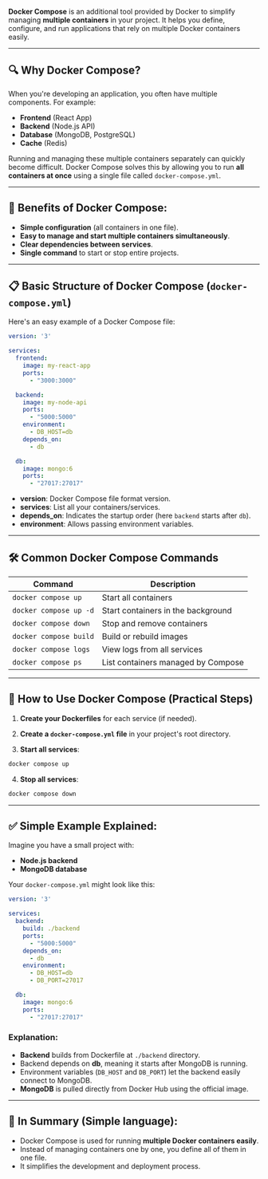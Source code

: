 **Docker Compose** is an additional tool provided by Docker to simplify managing **multiple containers** in your project. It helps you define, configure, and run applications that rely on multiple Docker containers easily.

---

## 🔍 **Why Docker Compose?**

When you're developing an application, you often have multiple components. For example:

- **Frontend** (React App)
- **Backend** (Node.js API)
- **Database** (MongoDB, PostgreSQL)
- **Cache** (Redis)

Running and managing these multiple containers separately can quickly become difficult. Docker Compose solves this by allowing you to run **all containers at once** using a single file called `docker-compose.yml`.

---

## 🚀 **Benefits of Docker Compose:**

- **Simple configuration** (all containers in one file).
- **Easy to manage and start multiple containers simultaneously**.
- **Clear dependencies between services**.
- **Single command** to start or stop entire projects.

---

## 📋 **Basic Structure of Docker Compose (`docker-compose.yml`)**

Here's an easy example of a Docker Compose file:

```yaml
version: '3'

services:
  frontend:
    image: my-react-app
    ports:
      - "3000:3000"

  backend:
    image: my-node-api
    ports:
      - "5000:5000"
    environment:
      - DB_HOST=db
    depends_on:
      - db

  db:
    image: mongo:6
    ports:
      - "27017:27017"
```

- **version**: Docker Compose file format version.
- **services**: List all your containers/services.
- **depends_on**: Indicates the startup order (here `backend` starts after `db`).
- **environment**: Allows passing environment variables.

---

## 🛠 **Common Docker Compose Commands**

| Command                            | Description                               |
|------------------------------------|-------------------------------------------|
| `docker compose up`                | Start all containers                      |
| `docker compose up -d`             | Start containers in the background        |
| `docker compose down`              | Stop and remove containers                |
| `docker compose build`             | Build or rebuild images                   |
| `docker compose logs`              | View logs from all services               |
| `docker compose ps`                | List containers managed by Compose        |

---

## 🚩 **How to Use Docker Compose (Practical Steps)**

1. **Create your Dockerfiles** for each service (if needed).

2. **Create a `docker-compose.yml` file** in your project's root directory.

3. **Start all services**:
```bash
docker compose up
```

4. **Stop all services**:
```bash
docker compose down
```

---

## ✅ **Simple Example Explained:**

Imagine you have a small project with:

- **Node.js backend**
- **MongoDB database**

Your `docker-compose.yml` might look like this:

```yaml
version: '3'

services:
  backend:
    build: ./backend
    ports:
      - "5000:5000"
    depends_on:
      - db
    environment:
      - DB_HOST=db
      - DB_PORT=27017

  db:
    image: mongo:6
    ports:
      - "27017:27017"
```

### **Explanation:**
- **Backend** builds from Dockerfile at `./backend` directory.
- Backend depends on **db**, meaning it starts after MongoDB is running.
- Environment variables (`DB_HOST` and `DB_PORT`) let the backend easily connect to MongoDB.
- **MongoDB** is pulled directly from Docker Hub using the official image.

---

## 🎯 **In Summary (Simple language):**
- Docker Compose is used for running **multiple Docker containers easily**.
- Instead of managing containers one by one, you define all of them in one file.
- It simplifies the development and deployment process.